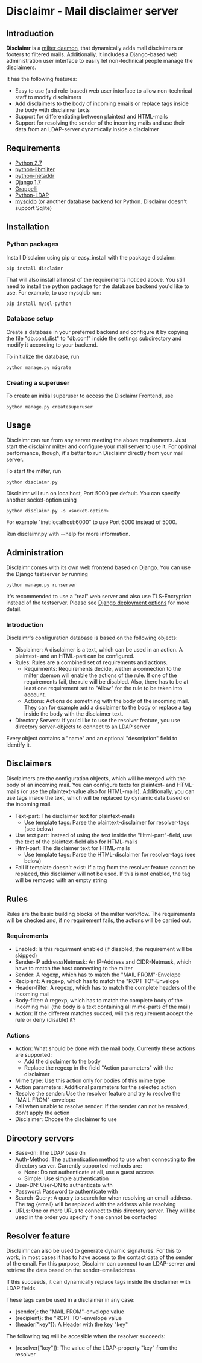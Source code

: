 # Disclaimr - Mail disclaimer server

## Introduction

**Disclaimr** is a [milter daemon](https://www.milter.org/), that dynamically adds mail disclaimers or footers to filtered 
mails. Additionally, it includes a Django-based web administration user interface to easily let non-technical people manage the
 disclaimers.
 
It has the following features:

* Easy to use (and role-based) web user interface to allow non-technical staff to modify disclaimers
* Add disclaimers to the body of incoming emails or replace tags inside the body with disclaimer texts
* Support for differentiating between plaintext and HTML-mails
* Support for resolving the sender of the incoming mails and use their data from an LDAP-server dynamically inside a disclaimer

## Requirements

* [Python 2.7](https://www.python.org)
* [python-libmilter](https://github.com/crustymonkey/python-libmilter)
* [python-netaddr](https://github.com/drkjam/netaddr)
* [Django 1.7](https://www.djangoproject.com/)
* [Grappelli](http://grappelliproject.com/)
* [Python-LDAP](http://www.python-ldap.org/)
* [mysqldb](https://github.com/farcepest/MySQLdb1) (or another database backend for Python. Disclaimr doesn't support Sqlite)

## Installation

### Python packages

Install Disclaimr using pip or easy_install with the package disclaimr:

    pip install disclaimr

That will also install all most of the requirements noticed above. You still need to install the python package for the 
database backend you'd like to use. For example, to use mysqldb run:

    pip install mysql-python

### Database setup

Create a database in your preferred backend and configure it by copying the file "db.conf.dist" to "db.conf" inside the 
settings subdirectory and modify it according to your backend.

To initialize the database, run 

    python manage.py migrate

### Creating a superuser

To create an initial superuser to access the Disclaimr Frontend, use

    python manage.py createsuperuser

## Usage

Disclaimr can run from any server meeting the above requirements. Just start the disclaimr milter and configure your mail 
server to use it. For optimal performance, though, it's better to run Disclaimr directly from your mail server.

To start the milter, run

    python disclaimr.py

Disclaimr will run on localhost, Port 5000 per default. You can specify another socket-option using

    python disclaimr.py -s <socket-option>

For example "inet:localhost:6000" to use Port 6000 instead of 5000.

Run disclaimr.py with --help for more information.

## Administration

Disclaimr comes with its own web frontend based on Django. You can use the Django testserver by running

    python manage.py runserver

It's recommended to use a "real" web server and also use TLS-Encryption instead of the testserver. Please see [Django 
deployment options](https://docs.djangoproject.com/en/1.6/howto/deployment/) for more detail.

### Introduction

Disclaimr's configuration database is based on the following objects:

* Disclaimer: A disclaimer is a text, which can be used in an action. A plaintext- and an HTML-part can be configured.
* Rules: Rules are a combined set of requirements and actions.
  * Requirments: Requirements decide, wether a connection to the milter daemon will enable the actions of the rule. If one of 
  the requirements fail, the rule will be disabled. Also, there has to be at least one requirement set to "Allow" for the rule to 
  be taken into account. 
  * Actions: Actions do something with the body of the incoming mail. They can for example add a disclaimer to the body or 
  replace a tag inside the body with the disclaimer text.
* Directory Servers: If you'd like to use the resolver feature, you use directory server-objects to connect to an LDAP server

Every object contains a "name" and an optional "description" field to identify it.

## Disclaimers

Disclaimers are the configuration objects, which will be merged with the body of an incoming mail. You can configure texts for 
plaintext- and HTML-mails (or use the plaintext-value also for HTML-mails). Additionally, you can use tags inside the text, 
which will be replaced by dynamic data based on the incoming mail.

* Text-part: The disclaimer text for plaintext-mails
  * Use template tags: Parse the plaintext-disclaimer for resolver-tags (see below)
* Use text part: Instead of using the text inside the "Html-part"-field, use the text of the plaintext-field also for HTML-mails
* Html-part: The disclaimer text for HTML-mails
  * Use template tags: Parse the HTML-disclaimer for resolver-tags (see below)
* Fail if template doesn't exist: If a tag from the resolver feature cannot be replaced, this disclaimer will not be used. If 
this is not enabled, the tag will be removed with an empty string

## Rules

Rules are the basic building blocks of the milter workflow. The requirements will be checked and, if no requirement fails, 
the actions will be carried out.

### Requirements

* Enabled: Is this requirment enabled (if disabled, the requirement will be skipped)
* Sender-IP address/Netmask: An IP-Address and CIDR-Netmask, which have to match the host connecting to the milter
* Sender: A regexp, which has to match the "MAIL FROM"-Envelope
* Recipient: A regexp, which has to match the "RCPT TO"-Envelope
* Header-filter: A regexp, which has to match the complete headers of the incoming mail
* Body-filter: A regexp, which has to match the complete body of the incoming mail (the body is a text containing all mime-parts
 of the mail)
* Action: If the different matches succed, will this requirement accept the rule or deny (disable) it?

### Actions

* Action: What should be done with the mail body. Currently these actions are supported:
  * Add the disclaimer to the body
  * Replace the regexp in the field "Action parameters" with the disclaimer
* Mime type: Use this action only for bodies of this mime type
* Action parameters: Additional parameters for the selected action
* Resolve the sender: Use the resolver feature and try to resolve the "MAIL FROM"-envelope
* Fail when unable to resolve sender: If the sender can not be resolved, don't apply the action
* Disclaimer: Choose the disclaimer to use

## Directory servers

* Base-dn: The LDAP base dn
* Auth-Method: The authentication method to use when connecting to the directory server. Currently supported methods are:
  * None: Do not authenticate at all, use a guest access
  * Simple: Use simple authentication
* User-DN: User-DN to authenticate with
* Password: Password to authenticate with
* Search-Query: A query to search for when resolving an email-address. The tag {email} will be replaced with the address while
 resolving
* URLs: One or more URLs to connect to this directory server. They will be used in the order you specify if one cannot be 
contacted

## Resolver feature

Disclaimr can also be used to generate dynamic signatures. For this to work, in most cases it has to have access to the contact
 data of the sender of the email. For this purpose, Disclaimr can connect to an LDAP-server and retrieve the data based on the 
 sender-emailaddress.

If this succeeds, it can dynamically replace tags inside the disclaimer with LDAP fields.

These tags can be used in a disclaimer in any case:

* {sender}: the "MAIL FROM"-envelope value
* {recipient}: the "RCPT TO"-envelope value
* {header["key"]}: A Header with the key "key"

The following tag will be accesible when the resolver succeeds:

* {resolver["key"]}: The value of the LDAP-property "key" from the resolver
